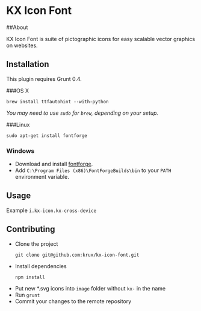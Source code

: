 # KX Icon Font

##About

KX Icon Font is suite of pictographic icons for easy scalable vector graphics on websites.

## Installation

This plugin requires Grunt 0.4. 

###OS X

```
brew install ttfautohint --with-python
```
*You may need to use `sudo` for `brew`, depending on your setup.*

###Linux

```
sudo apt-get install fontforge
```

### Windows

* Download and install [fontforge](http://fontforge.github.io/en-US/downloads/windows/).
* Add `C:\Program Files (x86)\FontForgeBuilds\bin` to your `PATH` environment variable.

## Usage

Example `i.kx-icon.kx-cross-device`

## Contributing

* Clone the project
  ```
  git clone git@github.com:krux/kx-icon-font.git
  ```
* Install dependencies
  ```
  npm install
  ```
* Put new *.svg icons into `image` folder without `kx-` in the name
* Run `grunt`
* Commit your changes to the remote repository
